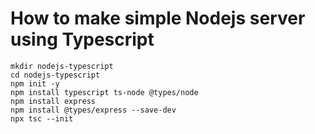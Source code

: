 # How to make simple Nodejs server using Typescript

```
mkdir nodejs-typescript
cd nodejs-typescript
npm init -y
npm install typescript ts-node @types/node
npm install express
npm install @types/express --save-dev
npx tsc --init

```